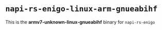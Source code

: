 # `napi-rs-enigo-linux-arm-gnueabihf`

This is the **armv7-unknown-linux-gnueabihf** binary for `napi-rs-enigo`
